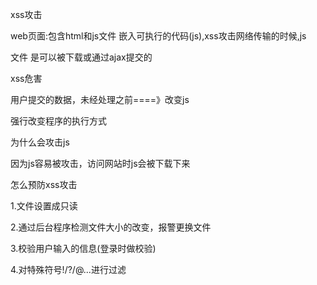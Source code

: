  xss攻击 

web页面:包含html和js文件 嵌入可执行的代码(js),xss攻击网络传输的时候,js

文件 是可以被下载或通过ajax提交的



xss危害

用户提交的数据，未经处理之前====》改变js

强行改变程序的执行方式



为什么会攻击js

因为js容易被攻击，访问网站时js会被下载下来



怎么预防xss攻击

1.文件设置成只读

2.通过后台程序检测文件大小的改变，报警更换文件

3.校验用户输入的信息(登录时做校验)

4.对特殊符号!/?/@...进行过滤